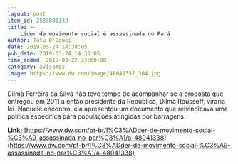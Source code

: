 ```yaml
---
layout: post
item_id: 2533801139
title: >-
    Líder de movimento social é assassinada no Pará
author: Tatu D'Oquei
date: 2019-03-24 14:38:05
pub_date: 2019-03-24 14:38:05
time_added: 2019-03-22 23:00:00
category: avisamos
image: https://www.dw.com/image/48041357_304.jpg
---
```


Dilma Ferreira da Silva não teve tempo de acompanhar se a proposta que entregou em 2011 a então presidente da República, Dilma Rousseff, viraria lei. Naquele encontro, ela apresentou um documento que reivindicava uma política específica para populações atingidas por barragens.

**Link:** [https://www.dw.com/pt-br/l%C3%ADder-de-movimento-social-%C3%A9-assassinada-no-par%C3%A1/a-48041338](https://www.dw.com/pt-br/l%C3%ADder-de-movimento-social-%C3%A9-assassinada-no-par%C3%A1/a-48041338)

